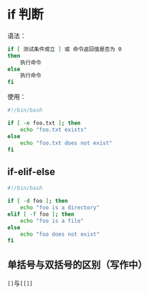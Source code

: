 # if 判断

语法：

```bash
if [ 测试条件成立 ] 或 命令返回值是否为 0
then
	执行命令
else
	执行命令
fi
```

使用：

```bash
#!/bin/bash

if [ -e foo.txt ]; then
    echo "foo.txt exists"
else
    echo "foo.txt does not exist"
fi
```

## if-elif-else

```bash
#!/bin/bash

if [ -d foo ]; then
    echo "foo is a directory"
elif [ -f foo ]; then
    echo "foo is a file"
else
    echo "foo does not exist"
fi
```

## 单括号与双括号的区别（写作中）

`[]`与`[[]]`
